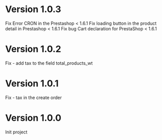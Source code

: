 # Version 1.0.3

Fix Error CRON in the Prestashop < 1.6.1
Fix loading button in the product detail in Prestashop < 1.6.1
Fix bug Cart declaration for PrestaShop < 1.6.1

# Version 1.0.2

Fix - add tax to the field total_products_wt


# Version 1.0.1

Fix - tax in the create order

# Version 1.0.0

Init project